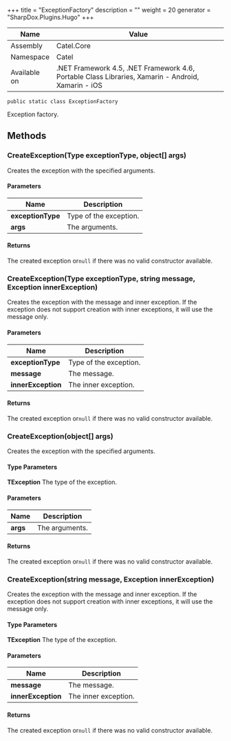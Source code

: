 

+++
title = "ExceptionFactory" 
description = ""
weight = 20
generator = "SharpDox.Plugins.Hugo"
+++

Name|Value
---|---
Assembly|Catel.Core
Namespace|Catel
Available on|.NET Framework 4.5, .NET Framework 4.6, Portable Class Libraries, Xamarin - Android, Xamarin - iOS

```
public static class ExceptionFactory
```

Exception factory.

## Methods

### CreateException(Type exceptionType, object[] args)

Creates the exception with the specified arguments.

#### Parameters

Name|Description
---|---
**exceptionType**|Type of the exception.
**args**|The arguments.

#### Returns

The created exception or`null` if there was no valid constructor available.

### CreateException(Type exceptionType, string message, Exception innerException)

Creates the exception with the message and inner exception. If the exception does not support creation with inner exceptions, it will use the message only.

#### Parameters

Name|Description
---|---
**exceptionType**|Type of the exception.
**message**|The message.
**innerException**|The inner exception.

#### Returns

The created exception or`null` if there was no valid constructor available.

### CreateException<TException>(object[] args)

Creates the exception with the specified arguments.

#### Type Parameters

**TException**
The type of the exception.

#### Parameters

Name|Description
---|---
**args**|The arguments.

#### Returns

The created exception or`null` if there was no valid constructor available.

### CreateException<TException>(string message, Exception innerException)

Creates the exception with the message and inner exception. If the exception does not support creation with inner exceptions, it will use the message only.

#### Type Parameters

**TException**
The type of the exception.

#### Parameters

Name|Description
---|---
**message**|The message.
**innerException**|The inner exception.

#### Returns

The created exception or`null` if there was no valid constructor available.

